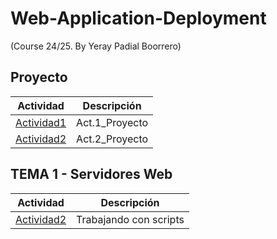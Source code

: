 # Web-Application-Deployment 
(Course 24/25. By Yeray Padial Boorrero)

 ## Proyecto

Actividad | Descripción
----------|------------
[Actividad1](/proyecto/Actividad1.md) | Act.1_Proyecto 
[Actividad2](/proyecto/Actividad2.md) | Act.2_Proyecto 


## TEMA 1 - Servidores Web

Actividad | Descripción
----------|------------
[Actividad2](/Actividad2) | Trabajando con scripts

